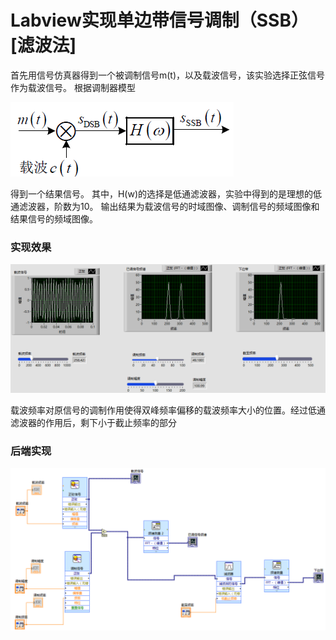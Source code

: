 # Labview实现单边带信号调制（SSB）[滤波法]

首先用信号仿真器得到一个被调制信号m(t)，以及载波信号，该实验选择正弦信号作为载波信号。
根据调制器模型

![1](/images/wsine-blog-image49.png)

得到一个结果信号。
其中，H(w)的选择是低通滤波器，实验中得到的是理想的低通滤波器，阶数为10。
输出结果为载波信号的时域图像、调制信号的频域图像和结果信号的频域图像。

### 实现效果

![2](/images/wsine-blog-image50.png)

载波频率对原信号的调制作用使得双峰频率偏移的载波频率大小的位置。经过低通滤波器的作用后，剩下小于截止频率的部分

### 后端实现

![3](/images/wsine-blog-image51.png)